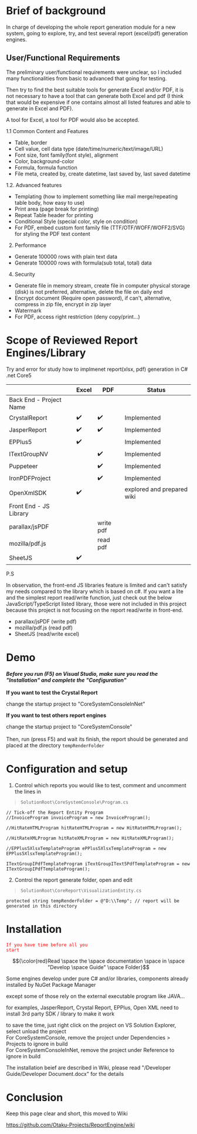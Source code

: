 # Brief of background
In charge of developing the whole report generation module for a new system, going to explore, try, and test several report (excel/pdf) generation engines.

## User/Functional Requirements
The preliminary user/functional requirements were unclear, so I included many functionalities from basic to advanced that going for testing.

Then try to find the best suitable tools for generate Excel and/or PDF, it is not necessary to have a tool that can generate both Excel and pdf 
(I think that would be expensive if one contains almost all listed features and able to generate in Excel and PDF). 

A tool for Excel, a tool for PDF would also be accepted.

1.1 Common Content and Features
* Table, border
* Cell value, cell data type (date/time/numeric/text/image/URL)
* Font size, font family(font style), alignment
* Color, background-color
* Formula, formula function
* File meta, created by, create datetime, last saved by, last saved datetime

1.2. Advanced features
* Templating (how to implement something like mail merge/repeating table body, how easy to use) 
* Print area (page break for printing)
* Repeat Table header for printing
* Conditional Style (special color, style on condition)
* For PDF, embed custom font family file (TTF/OTF/WOFF/WOFF2/SVG) for styling the PDF text content

2. Performance
* Generate 100000 rows with plain text data
* Generate 100000 rows with formula(sub total, total) data

4. Security
* Generate file in memory stream, create file in computer physical storage (disk) is not preferred, alternative, delete the file on daily end
* Encrypt document (Require open password), if can't, alternative, compress in zip file, encrypt in zip layer
* Watermark
* For PDF, access right restriction (deny copy/print...)

# Scope of Reviewed Report Engines/Library
Try and error for study how to implmenet report(xlsx, pdf) generation in C# .net Core5

|                         | Excel              | PDF                | Status                     |
|-------------------------|--------------------|--------------------|----------------------------|
| Back End - Project Name |                    |                    |                            |
| CrystalReport           | :heavy_check_mark: | :heavy_check_mark: | Implemented                |
| JasperReport            | :heavy_check_mark: | :heavy_check_mark: | Implemented                |
| EPPlus5                 | :heavy_check_mark: |                    | Implemented                |
| ITextGroupNV            |                    | :heavy_check_mark: | Implemented                |
| Puppeteer               |                    | :heavy_check_mark: | Implemented                |
| IronPDFProject          |                    | :heavy_check_mark: | Implemented                |
| OpenXmlSDK              | :heavy_check_mark: |                    | explored and prepared wiki |
| Front End - JS Library  |                    |                    |                            |
| parallax/jsPDF          |                    | write pdf          |                            |
| mozilla/pdf.js          |                    | read pdf           |                            |
| SheetJS                 | :heavy_check_mark: |                    |                            |

P.S

In observation, the front-end JS libraries feature is limited and can't satisfy my needs compared to the library which is based on c#.
If you want a lite and the simplest report read/write function, just check out the below JavaScript/TypeScript listed library, those were not included in this project because this project is not focusing on the report read/write in front-end.

- parallax/jsPDF (write pdf)
- mozilla/pdf.js (read pdf)
- SheetJS (read/write excel)

# Demo
***Before you run (F5) on Visual Studio, make sure you read the "Installation" and complete the "Configuration"***
<br><br>
**If you want to test the Crystal Report**

change the startup project to "CoreSystemConsoleInNet"

**If you want to test others report engines**

change the startup project to "CoreSystemConsole"
<br><br>
Then, run (press F5) and wait its finish, the report should be generated and placed at the directory `tempRenderFolder`

# Configuration and setup

1. Control which reports you would like to test, comment and uncomment the lines in

> `SolutionRoot\CoreSystemConsole\Program.cs`

```
// Tick-off the Report Entity Program
//InvoiceProgram invoiceProgram = new InvoiceProgram();

//HitRateHTMLProgram hitRateHTMLProgram = new HitRateHTMLProgram();

//HitRateXMLProgram hitRateXMLProgram = new HitRateXMLProgram();

//EPPlus5XlsxTemplateProgram ePPlus5XlsxTemplateProgram = new EPPlus5XlsxTemplateProgram();

ITextGroupIPdfTemplateProgram iTextGroupIText5PdfTemplateProgram = new ITextGroupIPdfTemplateProgram();
```

2. Control the report generate folder, open and edit

> `SolutionRoot\CoreReport\VisualizationEntity.cs`

```
protected string tempRenderFolder = @"D:\\Temp"; // report will be generated in this directory
```


# Installation
<code style="color : red">If you have time before all you start</code>

$${\color{red}Read \space the \space documentation \space in \space "Develop \space Guide" \space Folder}$$

Some engines develop under pure C# and/or libraries, components already installed by NuGet Package Manager

except some of those rely on the external executable program like JAVA…

for examples, JasperReport, Crystal Report, EPPlus, Open XML need to install 3rd party SDK / library to make it work

to save the time, just right click on the project on VS Solution Explorer, select unload the project<br>
For CoreSystemConsole, remove the project under Dependencies > Projects to ignore in build<br>
For CoreSystemConsoleInNet, remove the project under Reference to ignore in build<br>

The installation beief are described in Wiki, please read "/Developer Guide/Developer Document.docx" for the details

# Conclusion
Keep this page clear and short, this moved to Wiki

https://github.com/Otaku-Projects/ReportEngine/wiki
